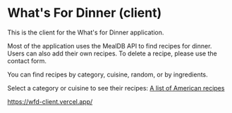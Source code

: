 # What's For Dinner (client)
This is the client for the What's for Dinner application.

Most of the application uses the MealDB API to find recipes for dinner.
Users can also add their own recipes. To delete a recipe, please use the contact form.

You can find recipes by category, cuisine, random, or by ingredients.

Select a category or cuisine to see their recipes:
[A list of American recipes](rileric.github.com/rileric.github.io/wfd/WFD-mealList.png)

https://wfd-client.vercel.app/